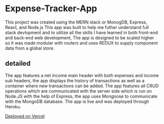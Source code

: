 # Expense-Tracker-App
This project was created using the MERN stack or MonogDB, Express, React, and Node.js
This app was built to help me futher understand full stack devlopment and to utilize all the skills I have learned in both front-end and back-end web development, The app is designed to be scaled higher so it was made modular with routers and uses REDUX to supply component data from a global store.

## detailed
The app features a net income main header with both expenses and income sub headers, the app displays the history of transactions as well as a container where new transactions can be added. The app features all CRUD operations which are communicated with the server side which is run on Node.JS with the help of Express, the app uses Mongoose to communicate with the MongoDB database. The app is live and was deployed through Heroku.

[Deployed on Vercel](https://bux-expensetrackerapp.herokuapp.com)

